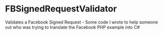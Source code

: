 FBSignedRequestValidator
========================

Validates a Facebook Signed Request - Some code I wrote to help someone out who was trying to translate the Facebook PHP example into C#
